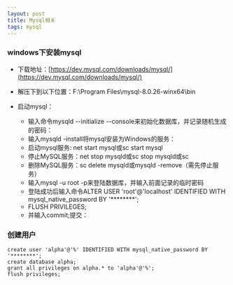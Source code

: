 ```yaml
---
layout: post
title: Mysql相关
tags: mysql
---
```



### windows下安装mysql


+ 下载地址：[https://dev.mysql.com/downloads/mysql/](https://dev.mysql.com/downloads/mysql/)

+ 解压下到以下位置：F:\Program Files\mysql-8.0.26-winx64\bin

+ 启动mysql：

    * 输入命令mysqld --initialize --console来初始化数据库，并记录随机生成的密码：
    * 输入mysqld -install将mysql安装为Windows的服务：
    * 启动mysql服务: net start mysql或sc start mysql
    * 停止MySQL服务：net stop mysqld或sc stop mysqld或sc
    * 删除MySQL服务：sc delete mysqld或mysqld -remove（需先停止服务）
    * 输入mysql -u root -p来登陆数据库，并输入前面记录的临时密码
    * 登陆成功后输入命令ALTER USER 'root'@'localhost' IDENTIFIED WITH mysql_native_password BY '********';
    * FLUSH PRIVILEGES; 
    * 并输入commit;提交：



### 创建用户
```mysql
create user 'alpha'@'%' IDENTIFIED WITH mysql_native_password BY '********';
create database alpha;
grant all privileges on alpha.* to 'alpha'@'%';
flush privileges; 
```

